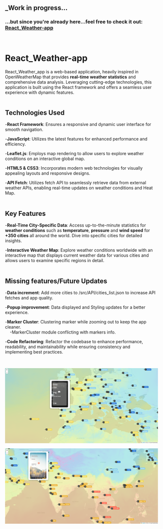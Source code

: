 ## **_Work in progress...**

### ...but since you're already here...feel free to check it out: [React_Weather-app](https://react-weather-app-eight-pied.vercel.app/)
<br>


# React_Weather-app

React_Weather_app is a web-based application, heavily inspired in OpenWeatherMap that provides **real-time weather statistics** and comprehensive data analysis. Leveraging cutting-edge technologies, this application is built using the React framework and offers a seamless user experience with dynamic features.
<br>
<br>

## Technologies Used
-**React Framework**: Ensures a responsive and dynamic user interface for smooth navigation.

-**JavaScript**: Utilizes the latest features for enhanced performance and efficiency.

-**Leaflet.js**: Employs map rendering to allow users to explore weather conditions on an interactive global map.

-**HTML5 & CSS3**: Incorporates modern web technologies for visually appealing layouts and responsive designs.

-**API Fetch**: Utilizes fetch API to seamlessly retrieve data from external weather APIs, enabling real-time updates on weather conditions and Heat Map.
<br>
<br>

## Key Features
-**Real-Time City-Specific Data**: Access up-to-the-minute statistics for **weather conditions** such as **temperature**, **pressure** and **wind speed** for **+350 cities** all around the world. Dive into specific cities for detailed insights.

-**Interactive Weather Map**: Explore weather conditions worldwide with an interactive map that displays current weather data for various cities and allows users to examine specific regions in detail.
<br>
<br>

## Missing features/Future Updates
-**Data increment**: Add more cities to /src/API/cities_list.json to increase API fetches and app quality.

-**Popup improvement**: Data displayed and Styling updates for a better experience.

-**Marker Cluster**: Clustering marker while zooming out to keep the app cleaner.<br> 
&nbsp;&nbsp;&nbsp;&nbsp;-MarkerCluster module conflicting with markers info.

-**Code Refactoring**: Refactor the codebase to enhance performance, readability, and maintainability while ensuring consistency and implementing best practices.


<br>

![image](https://github.com/NunoSousa9/React_Weather-app/blob/main/ScreenShot.png?raw=true)


![image](https://github.com/NunoSousa9/React_Weather-app/blob/main/ScreenShotAsia.png?raw=true)

